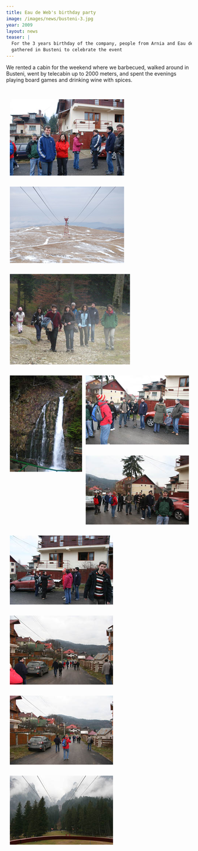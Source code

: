 ```yaml
---
title: Eau de Web's birthday party
image: /images/news/busteni-3.jpg
year: 2009
layout: news
teaser: |
  For the 3 years birthday of the company, people from Arnia and Eau de Web
  gathered in Busteni to celebrate the event
---
```


We rented a cabin for the weekend where we barbecued, walked around in Busteni,
went by telecabin up to 2000 meters, and spent the evenings playing board games
and drinking wine with spices.

<img alt="Busteni" src="/images/news/busteni-2.jpg" style="margin-top: 30px; margin-left: 10px; float: left" />
<img alt="Busteni" src="/images/news/busteni-4.jpg" style="margin-top: 30px; margin-left: 10px; float: left" />
<img alt="Busteni" src="/images/news/busteni-5.jpg" style="margin-top: 30px; margin-left: 10px; float: left" />
<img alt="Busteni" src="/images/news/busteni-6.jpg" style="margin-top: 30px; margin-left: 10px; float: left" />
<img alt="Busteni" src="/images/news/busteni-7.jpg" style="margin-top: 30px; margin-left: 10px; float: left" />
<img alt="Busteni" src="/images/news/busteni-8.jpg" style="margin-top: 30px; margin-left: 10px; float: left" />
<img alt="Busteni" src="/images/news/busteni-9.jpg" style="margin-top: 30px; margin-left: 10px; float: left" />
<img alt="Busteni" src="/images/news/busteni-10.jpg" style="margin-top: 30px; margin-left: 10px; float: left" />
<img alt="Busteni" src="/images/news/busteni-11.jpg" style="margin-top: 30px; margin-left: 10px; float: left" />
<img alt="Busteni" src="/images/news/busteni-12.jpg" style="margin-top: 30px; margin-left: 10px; float: left" />

<div style="clear: left"> </div>
